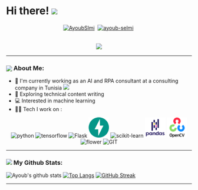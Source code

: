 <!--
**AyoubSelmi/AyoubSelmi** is a ✨ _special_ ✨ repository because its `README.md` (this file) appears on your GitHub profile.

Here are some ideas to get you started:

- 🔭 I’m currently working on ...
- 🌱 I’m currently learning ...
- 👯 I’m looking to collaborate on ...
- 🤔 I’m looking for help with ...
- 💬 Ask me about ...
- 📫 How to reach me: ...
- 😄 Pronouns: ...
- ⚡ Fun fact: ...
-->
# Hi there! <img src="https://github.com/TheDudeThatCode/TheDudeThatCode/blob/master/Assets/Hi.gif" width="35" />
<p align="center">
<a href="https://twitter.com/AyoubSlmi" target="blank"><img align="center" src="https://cdn.jsdelivr.net/npm/simple-icons@3.0.1/icons/twitter.svg" alt="AyoubSlmi" height="30" width="30" /></a>&nbsp;
<a href="https://www.linkedin.com/in/ayoub-selmi/" target="blank"><img align="center" src="https://cdn.jsdelivr.net/npm/simple-icons@3.0.1/icons/linkedin.svg" alt="ayoub-selmi" height="30" width="30" /></a>&nbsp;<br><br>
<img src="https://komarev.com/ghpvc/?username=AyoubSelmi&style=flat-square&color=blue" alt=""/>

<br>
<img src="https://camo.githubusercontent.com/992babdffd8c74a1502de375fbdf7e4d54773242/68747470733a2f2f6d656469612e67697068792e636f6d2f6d656469612f53576f536b4e36447854737a71494b4571762f67697068792e676966"/>
</p>

---

### <img src="https://github.com/TheDudeThatCode/TheDudeThatCode/blob/master/Assets/Developer.gif" width="45" align="center" /> About Me:
- 🏦 I'm currently working as an AI and RPA consultant at a consulting company in Tunisia
      <img src="https://media.giphy.com/media/WUlplcMpOCEmTGBtBW/giphy.gif" width="30">
- 📝 Exploring technical content writing
- 💻 Interested in machine learning
- 🧑‍💻 Tech I work on :

<p align="center">
      <img src="https://www.vectorlogo.zone/logos/python/python-icon.svg" alt="python" width="55" height="55"/>     
      <img src="https://www.vectorlogo.zone/logos/tensorflow/tensorflow-icon.svg" alt="tensorflow" width="55" height="55"/>       
      <img src="https://www.vectorlogo.zone/logos/pocoo_flask/pocoo_flask-icon.svg" alt="Flask"  width="55" height="55"/> 
      <img src="https://github.com/devicons/devicon/blob/master/icons/fastapi/fastapi-plain.svg" alt="FastAPI" width="55" height="55"/>      
      <img src="https://raw.githubusercontent.com/scikit-learn/scikit-learn/main/doc/logos/scikit-learn-logo.png" alt="scikit-learn" width="75" height="55"/> 
      <img src="https://github.com/devicons/devicon/blob/master/icons/pandas/pandas-original-wordmark.svg" alt="pandas" width="55" height="55"/> 
      <img src="https://github.com/devicons/devicon/blob/master/icons/opencv/opencv-original-wordmark.svg" alt="opencv" width="55" height="55"/> 
      <img src="https://flower.dev/docs/_static/flower-logo.png" alt="flower" height="55" width="55"/> 
      <img src="https://www.vectorlogo.zone/logos/git-scm/git-scm-icon.svg" alt="GIT" width="55" height="55"/> 
      
</p>

---
### <img src='https://media1.giphy.com/media/du3J3cXyzhj75IOgvA/giphy.gif?cid=ecf05e47x2g034i9pzwtzzsd3xgg2w9nr94t4tflbbgo3008&rid=giphy.gif' width='25' /> My Github Stats:
![Ayoub's github stats](https://github-readme-stats.vercel.app/api?username=AyoubSelmi&show_icons=true&title_color=ffc857&icon_color=8ac926&text_color=daf7dc&bg_color=151515&hide=issues&count_private=true&include_all_commits=true)
[![Top Langs](https://github-readme-stats.vercel.app/api/top-langs/?username=AyoubSelmi&layout=compact&text_color=daf7dc&bg_color=151515&hide=css,html,php)](https://github.com/anuraghazra/github-readme-stats)
[![GitHub Streak](https://github-readme-streak-stats.herokuapp.com/?user=AyoubSelmi&theme=dark)](https://git.io/streak-stats)

---
